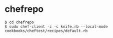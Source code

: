 # chefrepo

    $ cd chefrepo    
    $ sudo chef-client -z -c knife.rb --local-mode cookbooks/cheftest/recipes/default.rb    
